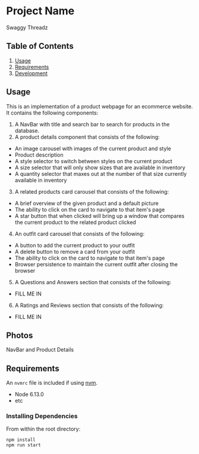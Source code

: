 # Project Name

Swaggy Threadz

## Table of Contents

1. [Usage](#Usage)
1. [Requirements](#requirements)
1. [Development](#development)

## Usage

This is an implementation of a product webpage for an ecommerce website.  It contains the following components:
1) A NavBar with title and search bar to search for products in the database.
2) A product details component that consists of the following:
  - An image carousel with images of the current product and style
  - Product description
  - A style selector to switch between styles on the current product
  - A size selector that will only show sizes that are available in inventory
  - A quantity selector that maxes out at the number of that size currently available in inventory
3) A related products card carousel that consists of the following:
  - A brief overview of the given product and a default picture
  - The ability to click on the card to navigate to that item's page
  - A star button that when clicked will bring up a window that compares the current product to the related product clicked
4) An outfit card carousel that consists of the following:
  - A button to add the current product to your outfit
  - A delete button to remove a card from your outfit 
  - The ability to click on the card to navigate to that item's page
  - Browser persistence to maintain the current outfit after closing the browser
5) A Questions and Answers section that consists of the following:
  - FILL ME IN
6) A Ratings and Reviews section that consists of the following:
  - FILL ME IN
  
## Photos

NavBar and Product Details




## Requirements

An `nvmrc` file is included if using [nvm](https://github.com/creationix/nvm).

- Node 6.13.0
- etc

### Installing Dependencies

From within the root directory:

```
npm install
npm run start

```
